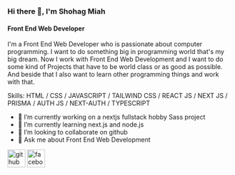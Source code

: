 
### Hi there 👋, I'm Shohag Miah
#### Front End Web Developer
I'm a Front End Web Developer who is passionate about computer programming. I want to do something big in programming world that's my big dream. Now I work with Front End Web Development and I want to do some kind of Projects that have to be world class or as good as possible. And beside that I also want to learn other programming things and work with that.

Skills:   HTML / CSS / JAVASCRIPT / TAILWIND CSS / REACT JS / NEXT JS / PRISMA / AUTH JS / NEXT-AUTH / TYPESCRIPT

- 🔭 I’m currently working on a nextjs fullstack hobby Sass project
- 🌱 I’m currently learning next.js and node.js 
- 👯 I’m looking to collaborate on github 
- 💬 Ask me about Front End Web Development 


[<img src='https://cdn.jsdelivr.net/npm/simple-icons@3.0.1/icons/github.svg' alt='github' height='40'>](https://github.com/https://github.com/skshohagmiah)  [<img src='https://cdn.jsdelivr.net/npm/simple-icons@3.0.1/icons/facebook.svg' alt='facebook' height='40'>](https://www.facebook.com/https://www.facebook.com/profile.php?id=100030517564888)  





